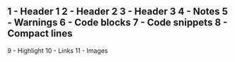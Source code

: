 1  - Header 1
2  - Header 2
3  - Header 3
4  - Notes
5  - Warnings
6  - Code blocks
7  - Code snippets
8  - Compact lines
--------------------
9  - Highlight
10 - Links
11 - Images